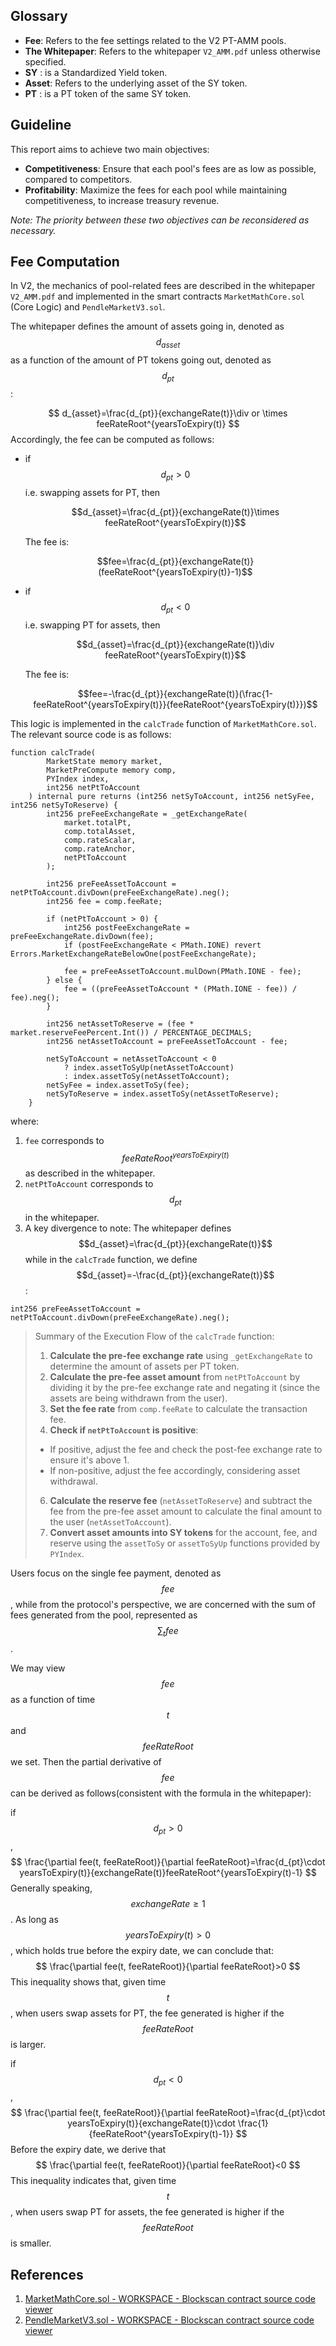 ## Glossary

- **Fee**: Refers to the fee settings related to the V2 PT-AMM pools.
- **The Whitepaper**: Refers to the whitepaper `V2_AMM.pdf` unless otherwise specified.
- **SY** : is a Standardized Yield token.
- **Asset**: Refers to the underlying asset of the SY token.
- **PT** : is a PT token of the same SY token.

## Guideline

This report aims to achieve two main objectives:

- **Competitiveness**: Ensure that each pool's fees are as low as possible, compared to competitors.
- **Profitability**: Maximize the fees for each pool while maintaining competitiveness, to increase treasury revenue.

*Note: The priority between these two objectives can be reconsidered as necessary.*

## Fee Computation

In V2, the mechanics of pool-related fees are described in the whitepaper `V2_AMM.pdf` and implemented in the smart contracts `MarketMathCore.sol` (Core Logic) and `PendleMarketV3.sol`.

The whitepaper defines the amount of assets going in, denoted as $$d_{asset}$$  as a function of the amount of PT tokens going out, denoted as $$d_{pt}$$:

$$
d_{asset}=\frac{d_{pt}}{exchangeRate(t)}\div or \times feeRateRoot^{yearsToExpiry(t)}
$$
Accordingly, the fee can be computed as follows:

- if $$d_{pt}>0$$ i.e. swapping assets for PT, then 

  $$d_{asset}=\frac{d_{pt}}{exchangeRate(t)}\times feeRateRoot^{yearsToExpiry(t)}$$

  The fee is:

  $$fee=\frac{d_{pt}}{exchangeRate(t)}(feeRateRoot^{yearsToExpiry(t)}-1)$$

- if $$d_{pt}<0$$  i.e. swapping PT for assets, then 

  $$d_{asset}=\frac{d_{pt}}{exchangeRate(t)}\div feeRateRoot^{yearsToExpiry(t)}$$

  The fee is:

  $$fee=-\frac{d_{pt}}{exchangeRate(t)}(\frac{1-feeRateRoot^{yearsToExpiry(t)}}{feeRateRoot^{yearsToExpiry(t)}})$$

This logic is implemented in the `calcTrade` function of `MarketMathCore.sol`. The relevant source code is as follows:

```solidity
function calcTrade(
        MarketState memory market,
        MarketPreCompute memory comp,
        PYIndex index,
        int256 netPtToAccount
    ) internal pure returns (int256 netSyToAccount, int256 netSyFee, int256 netSyToReserve) {
        int256 preFeeExchangeRate = _getExchangeRate(
            market.totalPt,
            comp.totalAsset,
            comp.rateScalar,
            comp.rateAnchor,
            netPtToAccount
        );

        int256 preFeeAssetToAccount = netPtToAccount.divDown(preFeeExchangeRate).neg();
        int256 fee = comp.feeRate;

        if (netPtToAccount > 0) {
            int256 postFeeExchangeRate = preFeeExchangeRate.divDown(fee);
            if (postFeeExchangeRate < PMath.IONE) revert Errors.MarketExchangeRateBelowOne(postFeeExchangeRate);

            fee = preFeeAssetToAccount.mulDown(PMath.IONE - fee);
        } else {
            fee = ((preFeeAssetToAccount * (PMath.IONE - fee)) / fee).neg();
        }

        int256 netAssetToReserve = (fee * market.reserveFeePercent.Int()) / PERCENTAGE_DECIMALS;
        int256 netAssetToAccount = preFeeAssetToAccount - fee;

        netSyToAccount = netAssetToAccount < 0
            ? index.assetToSyUp(netAssetToAccount)
            : index.assetToSy(netAssetToAccount);
        netSyFee = index.assetToSy(fee);
        netSyToReserve = index.assetToSy(netAssetToReserve);
    }
```

where:

1. `fee`  corresponds to $$feeRateRoot^{yearsToExpiry(t)}$$ as described in the whitepaper.
2. `netPtToAccount` corresponds to $$d_{pt}$$ in the whitepaper.
3. A key divergence to note: The whitepaper defines $$d_{asset}=\frac{d_{pt}}{exchangeRate(t)}$$ while in the `calcTrade` function, we define $$d_{asset}=-\frac{d_{pt}}{exchangeRate(t)}$$:

```
int256 preFeeAssetToAccount = netPtToAccount.divDown(preFeeExchangeRate).neg();
```

> Summary of the Execution Flow of the `calcTrade` function:
>
> 1. **Calculate the pre-fee exchange rate** using `_getExchangeRate` to determine the amount of assets per PT token.
> 2. **Calculate the pre-fee asset amount** from `netPtToAccount` by dividing it by the pre-fee exchange rate and negating it (since the assets are being withdrawn from the user).
> 3. **Set the fee rate** from `comp.feeRate` to calculate the transaction fee.
> 4. **Check if `netPtToAccount` is positive**:
> - If positive, adjust the fee and check the post-fee exchange rate to ensure it's above 1.
> - If non-positive, adjust the fee accordingly, considering asset withdrawal.
> 6. **Calculate the reserve fee** (`netAssetToReserve`) and subtract the fee from the pre-fee asset amount to calculate the final amount to the user (`netAssetToAccount`).
> 7. **Convert asset amounts into SY tokens** for the account, fee, and reserve using the `assetToSy` or `assetToSyUp` functions provided by `PYIndex`.
>

Users focus on the single fee payment, denoted as $$fee$$ , while from the protocol's perspective, we are concerned with the sum of fees generated from the pool, represented as $$\sum_tfee$$.

We may view $$fee$$ as a function of time $$t$$ and $$feeRateRoot$$ we set. Then the partial derivative of $$fee$$ can be derived as follows(consistent with the formula in the whitepaper):

if $$d_{pt}>0$$,
$$
\frac{\partial fee(t, feeRateRoot)}{\partial feeRateRoot}=\frac{d_{pt}\cdot yearsToExpiry(t)}{exchangeRate(t)}feeRateRoot^{yearsToExpiry(t)-1}
$$
Generally speaking, $$exchangeRate\ge1$$. As long as $$yearsToExpiry(t)>0$$, which holds true before the expiry date, we can conclude that:
$$
\frac{\partial fee(t, feeRateRoot)}{\partial feeRateRoot}>0
$$
This inequality shows that, given time $$t$$, when users swap assets for PT, the fee generated is higher if the $$feeRateRoot$$ is larger.

if $$d_{pt}<0$$,
$$
\frac{\partial fee(t, feeRateRoot)}{\partial feeRateRoot}=\frac{d_{pt}\cdot yearsToExpiry(t)}{exchangeRate(t)}\cdot \frac{1}{feeRateRoot^{yearsToExpiry(t)-1}}
$$
Before the expiry date, we derive that
$$
\frac{\partial fee(t, feeRateRoot)}{\partial feeRateRoot}<0
$$
This inequality indicates that, given time $$t$$, when users swap PT for assets, the fee generated is higher if the $$feeRateRoot$$ is smaller.

## References

1. [MarketMathCore.sol - WORKSPACE - Blockscan contract source code viewer](https://vscode.blockscan.com/ethereum/0x40789E8536C668c6A249aF61c81b9dfaC3EB8F32)
2. [PendleMarketV3.sol - WORKSPACE - Blockscan contract source code viewer](https://vscode.blockscan.com/ethereum/0x40789E8536C668c6A249aF61c81b9dfaC3EB8F32)